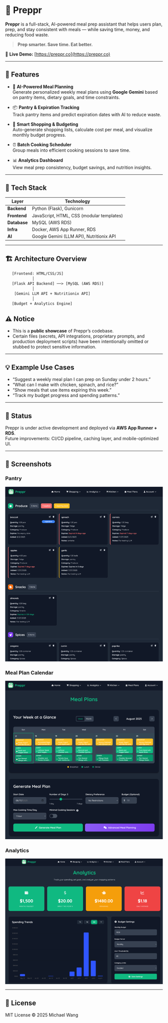 # 🥗 Preppr

**Preppr** is a full-stack, AI-powered meal prep assistant that helps users plan, prep, and stay consistent with meals — while saving time, money, and reducing food waste.  

> **Prep smarter. Save time. Eat better.**  

🔗 **Live Demo:** [https://preppr.co](https://preppr.co)  

---

## 🚀 Features

- 🧠 **AI-Powered Meal Planning**  
  Generate personalized weekly meal plans using **Google Gemini** based on pantry items, dietary goals, and time constraints.  

- 📦 **Pantry & Expiration Tracking**  
  Track pantry items and predict expiration dates with AI to reduce waste.  

- 💸 **Smart Shopping & Budgeting**  
  Auto-generate shopping lists, calculate cost per meal, and visualize monthly budget progress.  

- ⏰ **Batch Cooking Scheduler**  
  Group meals into efficient cooking sessions to save time.  

- 📊 **Analytics Dashboard**  
  View meal prep consistency, budget savings, and nutrition insights.  

---

## 🧰 Tech Stack

| Layer       | Technology                                |
|-------------|-------------------------------------------|
| **Backend** | Python (Flask), Gunicorn                  |
| **Frontend**| JavaScript, HTML, CSS (modular templates) |
| **Database**| MySQL (AWS RDS)                           |
| **Infra**   | Docker, AWS App Runner, RDS               |
| **AI**      | Google Gemini (LLM API), Nutritionix API  |

---

## 🏗️ Architecture Overview

```
   [Frontend: HTML/CSS/JS]  
            │  
   [Flask API Backend] ──> [MySQL (AWS RDS)]  
            │  
    [Gemini LLM API + Nutritionix API]  
            │  
   [Budget + Analytics Engine]  
```
## ⚠️ Notice 
- This is a **public showcase** of Preppr’s codebase.  
- Certain files (secrets, API integrations, proprietary prompts, and production deployment scripts) have been intentionally omitted or stubbed to protect sensitive information.

---

## 💡 Example Use Cases

- “Suggest a weekly meal plan I can prep on Sunday under 2 hours.”  
- “What can I make with chicken, spinach, and rice?”  
- “Show meals that use items expiring this week.”  
- “Track my budget progress and spending patterns.”  

---

## 📍 Status

Preppr is under active development and deployed via **AWS App Runner + RDS**.  
Future improvements: CI/CD pipeline, caching layer, and mobile-optimized UI.  

---

## 📸 Screenshots

### Pantry
![Pantry Screenshot](src/static/images/docs/pantry.png)

### Meal Plan Calendar
![Meal Plan Screenshot](src/static/images/docs/meal_plan.png)

### Analytics
![Analytics Screenshot](src/static/images/docs/analytics.png)

---

## 📄 License

MIT License © 2025 Michael Wang  
